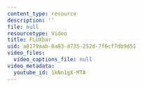 ```yaml
---
content_type: resource
description: ''
file: null
resourcetype: Video
title: FLUXbar
uid: a8179aab-0a83-d735-252d-7f6cf7db9d51
video_files:
  video_captions_file: null
video_metadata:
  youtube_id: 1kNn1gX-MTA
---
```

